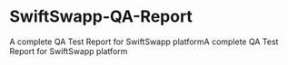 # SwiftSwapp-QA-Report
A complete QA Test Report for SwiftSwapp platformA complete QA Test Report for SwiftSwapp platform
